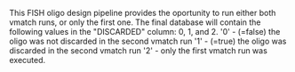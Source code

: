 This FISH oligo design pipeline provides the oportunity to run either both vmatch runs, or only the first one.
The final database will contain the following values in the "DISCARDED" column: 0, 1, and 2. 
'0' - (=false) the oligo was not discarded in the second vmatch run
'1' - (=true) the oligo was discarded in the second vmatch run
'2' - only the first vmatch run was executed.
